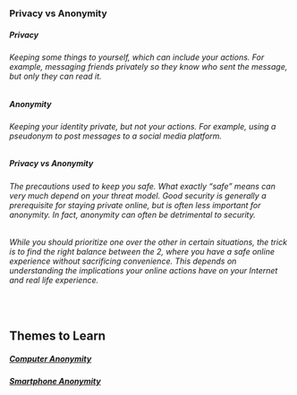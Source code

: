 ### Privacy vs Anonymity

##### Privacy
###### Keeping some things to yourself, which can include your actions. For example, messaging friends privately so they know who sent the message, but only they can read it. 

##### Anonymity
###### Keeping your identity private, but not your actions. For example, using a pseudonym to post messages to a social media platform.

##### Privacy vs Anonymity
###### The precautions used to keep you safe. What exactly “safe” means can very much depend on your threat model. Good security is generally a prerequisite for staying private online, but is often less important for anonymity. In fact, anonymity can often be detrimental to security.
###### While you should prioritize one over the other in certain situations, the trick is to find the right balance between the 2, where you have a safe online experience without sacrificing convenience. This depends on understanding the implications your online actions have on your Internet and real life experience.



<br>



## Themes to Learn

<h5><a href="https://gcab156.github.io/How-to-be-Anonymous/assets/dir/Computer">Computer Anonymity</a></h5>
<h5><a href="https://gcab156.github.io/How-to-be-Anonymous/assets/dir/Android">Smartphone Anonymity</a></h5>
